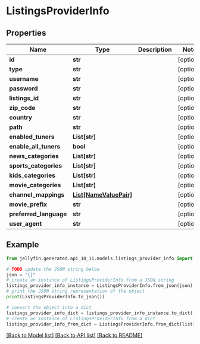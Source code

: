 # ListingsProviderInfo


## Properties

Name | Type | Description | Notes
------------ | ------------- | ------------- | -------------
**id** | **str** |  | [optional] 
**type** | **str** |  | [optional] 
**username** | **str** |  | [optional] 
**password** | **str** |  | [optional] 
**listings_id** | **str** |  | [optional] 
**zip_code** | **str** |  | [optional] 
**country** | **str** |  | [optional] 
**path** | **str** |  | [optional] 
**enabled_tuners** | **List[str]** |  | [optional] 
**enable_all_tuners** | **bool** |  | [optional] 
**news_categories** | **List[str]** |  | [optional] 
**sports_categories** | **List[str]** |  | [optional] 
**kids_categories** | **List[str]** |  | [optional] 
**movie_categories** | **List[str]** |  | [optional] 
**channel_mappings** | [**List[NameValuePair]**](NameValuePair.md) |  | [optional] 
**movie_prefix** | **str** |  | [optional] 
**preferred_language** | **str** |  | [optional] 
**user_agent** | **str** |  | [optional] 

## Example

```python
from jellyfin.generated.api_10_11.models.listings_provider_info import ListingsProviderInfo

# TODO update the JSON string below
json = "{}"
# create an instance of ListingsProviderInfo from a JSON string
listings_provider_info_instance = ListingsProviderInfo.from_json(json)
# print the JSON string representation of the object
print(ListingsProviderInfo.to_json())

# convert the object into a dict
listings_provider_info_dict = listings_provider_info_instance.to_dict()
# create an instance of ListingsProviderInfo from a dict
listings_provider_info_from_dict = ListingsProviderInfo.from_dict(listings_provider_info_dict)
```
[[Back to Model list]](../README.md#documentation-for-models) [[Back to API list]](../README.md#documentation-for-api-endpoints) [[Back to README]](../README.md)


